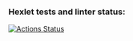 ### Hexlet tests and linter status:

[![Actions Status](https://github.com/s-peftev/frontend-project-lvl1/workflows/hexlet-check/badge.svg)](https://github.com/s-peftev/frontend-project-lvl1/actions)
